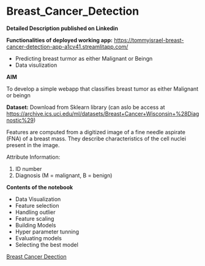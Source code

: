 # Breast_Cancer_Detection
**Detailed Description published on Linkedin** 

**Functionalities of deployed working app:**
https://tommyisrael-breast-cancer-detection-app-a1cv41.streamlitapp.com/
- Predicting breast turmor as either Malignant or Beingn
- Data visulization

**AIM**

To develop a simple webapp that classifies breast tumor as either Malignant or beingn

**Dataset:** Download from Sklearn library (can aslo be access at https://archive.ics.uci.edu/ml/datasets/Breast+Cancer+Wisconsin+%28Diagnostic%29)

Features are computed from a digitized image of a fine needle aspirate (FNA) of a breast mass. They describe characteristics of the cell nuclei present in the image.

Attribute Information:

1) ID number
2) Diagnosis (M = malignant, B = benign)

**Contents of the notebook**
- Data Visualization
- Feature selection
- Handling outlier
- Feature scaling
- Building Models
- Hyper parameter tunning
- Evaluating models
- Selecting the best model




[Breast Cancer Deection](https://user-images.githubusercontent.com/107912025/176998602-03f4d402-d20a-429b-97ba-d4955c214853.webm)



